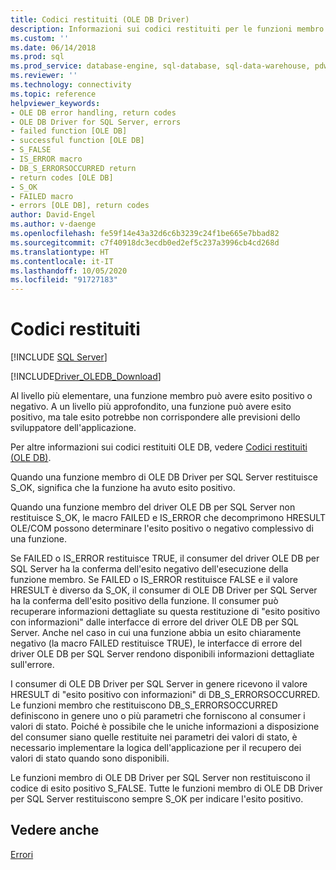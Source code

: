 ```yaml
---
title: Codici restituiti (OLE DB Driver)
description: Informazioni sui codici restituiti per le funzioni membro di OLE DB Driver per SQL Server e su come ottenere altre informazioni sui risultati oltre all'esito positivo.
ms.custom: ''
ms.date: 06/14/2018
ms.prod: sql
ms.prod_service: database-engine, sql-database, sql-data-warehouse, pdw
ms.reviewer: ''
ms.technology: connectivity
ms.topic: reference
helpviewer_keywords:
- OLE DB error handling, return codes
- OLE DB Driver for SQL Server, errors
- failed function [OLE DB]
- successful function [OLE DB]
- S_FALSE
- IS_ERROR macro
- DB_S_ERRORSOCCURRED return
- return codes [OLE DB]
- S_OK
- FAILED macro
- errors [OLE DB], return codes
author: David-Engel
ms.author: v-daenge
ms.openlocfilehash: fe59f14e43a32d6c6b3239c24f1be665e7bbad82
ms.sourcegitcommit: c7f40918dc3ecdb0ed2ef5c237a3996cb4cd268d
ms.translationtype: HT
ms.contentlocale: it-IT
ms.lasthandoff: 10/05/2020
ms.locfileid: "91727183"
---
```

# <a name="return-codes"></a>Codici restituiti
[!INCLUDE [SQL Server](../../../includes/applies-to-version/sql-asdb-asdbmi-asa-pdw.md)]

[!INCLUDE[Driver_OLEDB_Download](../../../includes/driver_oledb_download.md)]

  Al livello più elementare, una funzione membro può avere esito positivo o negativo. A un livello più approfondito, una funzione può avere esito positivo, ma tale esito potrebbe non corrispondere alle previsioni dello sviluppatore dell'applicazione.  
  
 Per altre informazioni sui codici restituiti OLE DB, vedere [Codici restituiti (OLE DB)](/previous-versions/windows/desktop/ms725451(v=vs.85)).  
  
 Quando una funzione membro di OLE DB Driver per SQL Server restituisce S_OK, significa che la funzione ha avuto esito positivo.  
  
 Quando una funzione membro del driver OLE DB per SQL Server non restituisce S_OK, le macro FAILED e IS_ERROR che decomprimono HRESULT OLE/COM possono determinare l'esito positivo o negativo complessivo di una funzione.  
  
 Se FAILED o IS_ERROR restituisce TRUE, il consumer del driver OLE DB per SQL Server ha la conferma dell'esito negativo dell'esecuzione della funzione membro. Se FAILED o IS_ERROR restituisce FALSE e il valore HRESULT è diverso da S_OK, il consumer di OLE DB Driver per SQL Server ha la conferma dell'esito positivo della funzione. Il consumer può recuperare informazioni dettagliate su questa restituzione di "esito positivo con informazioni" dalle interfacce di errore del driver OLE DB per SQL Server. Anche nel caso in cui una funzione abbia un esito chiaramente negativo (la macro FAILED restituisce TRUE), le interfacce di errore del driver OLE DB per SQL Server rendono disponibili informazioni dettagliate sull'errore.  
  
 I consumer di OLE DB Driver per SQL Server in genere ricevono il valore HRESULT di "esito positivo con informazioni" di DB_S_ERRORSOCCURRED. Le funzioni membro che restituiscono DB_S_ERRORSOCCURRED definiscono in genere uno o più parametri che forniscono al consumer i valori di stato. Poiché è possibile che le uniche informazioni a disposizione del consumer siano quelle restituite nei parametri dei valori di stato, è necessario implementare la logica dell'applicazione per il recupero dei valori di stato quando sono disponibili.  
  
 Le funzioni membro di OLE DB Driver per SQL Server non restituiscono il codice di esito positivo S_FALSE. Tutte le funzioni membro di OLE DB Driver per SQL Server restituiscono sempre S_OK per indicare l'esito positivo.  
  
## <a name="see-also"></a>Vedere anche  
 [Errori](../../oledb/ole-db-errors/errors.md)  
  
